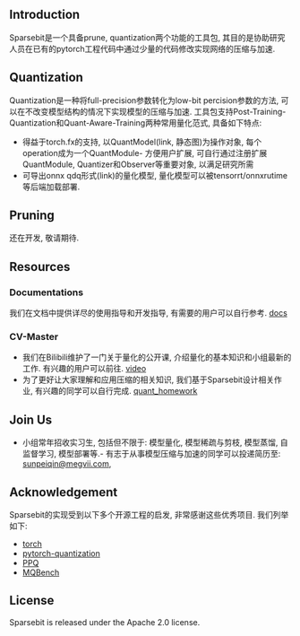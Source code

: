 ## Introduction
Sparsebit是一个具备prune, quantization两个功能的工具包, 其目的是协助研究人员在已有的pytorch工程代码中通过少量的代码修改实现网络的压缩与加速. 

## Quantization 
Quantization是一种将full-precision参数转化为low-bit percision参数的方法, 可以在不改变模型结构的情况下实现模型的压缩与加速. 工具包支持Post-Training-Quantization和Quant-Aware-Training两种常用量化范式, 具备如下特点:
- 得益于torch.fx的支持, 以QuantModel(link, 静态图)为操作对象, 每个operation成为一个QuantModule- 方便用户扩展, 可自行通过注册扩展 QuantModule, Quantizer和Observer等重要对象, 以满足研究所需
- 可导出onnx qdq形式(link)的量化模型, 量化模型可以被tensorrt/onnxrutime等后端加载部署.

## Pruning
还在开发, 敬请期待.

## Resources
### Documentations
我们在文档中提供详尽的使用指导和开发指导, 有需要的用户可以自行参考. [docs]()

### CV-Master
- 我们在Bilibili维护了一门关于量化的公开课, 介绍量化的基本知识和小组最新的工作. 有兴趣的用户可以前往. [video]()
- 为了更好让大家理解和应用压缩的相关知识, 我们基于Sparsebit设计相关作业, 有兴趣的同学可以自行完成. [quant\_homework]()

## Join Us
- 小组常年招收实习生, 包括但不限于: 模型量化, 模型稀疏与剪枝, 模型蒸馏, 自监督学习, 模型部署等.- 有志于从事模型压缩与加速的同学可以投递简历至: sunpeiqin@megvii.com,

## Acknowledgement
Sparsebit的实现受到以下多个开源工程的启发, 非常感谢这些优秀项目. 我们列举如下:
- [torch](https://github.com/pytorch/pytorch/tree/master/torch/quantization)
- [pytorch-quantization](https://github.com/NVIDIA/TensorRT/tree/master/tools/pytorch-quantization)
- [PPQ](https://github.com/openppl-public/ppq)
- [MQBench](https://github.com/ModelTC/MQBench)


## License
Sparsebit is released under the Apache 2.0 license.
